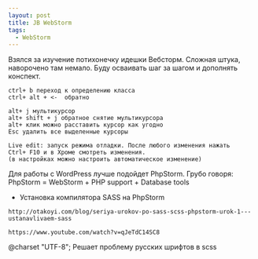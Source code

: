 ```yaml
---
layout: post
title: JB WebStorm
tags:
  - WebStorm
---
```


Взялся за изучение потихонечку идешки Вебсторм. Сложная штука, наворочено там
немало. Буду осваивать шаг за шагом и дополнять конспект.

```
ctrl+ b переход к определению класса
ctrl+ alt + <-  обратно
```
```
alt+ j мультикурсор
alt+ shift + j обратное снятие мультикурсора
alt+ клик можно расставить курсор как угодно
Esc удалить все выделенные курсоры
```
```
Live edit: запуск режима отладки. После любого изменения нажать
Ctrl+ F10 и в Хроме смотреть изменения.
(в настройках можно настроить автоматическое изменение)
```
Для работы с WordPress лучше подойдет PhpStorm. Грубо говоря: PhpStorm =
WebStorm + PHP support + Database tools

* Установка компилятора SASS на PhpStorm

```
http://otakoyi.com/blog/seriya-urokov-po-sass-scss-phpstorm-urok-1---ustanavlivaem-sass

https://www.youtube.com/watch?v=qJeTdC14SC8
```
@charset "UTF-8";  Решает проблему русских шрифтов в scss
